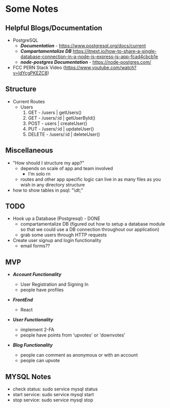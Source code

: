 # Some Notes

## Helpful Blogs/Documentation
- PostgreSQL
    - ***Documentation*** - https://www.postgresql.org/docs/current
    - ***Compartamentalize DB*** https://itnext.io/how-to-share-a-single-database-connection-in-a-node-js-express-js-app-fcad4cbcb1e
    - ***node-postgres Documentation*** - https://node-postgres.com/
- FCC PERN Stack Video (https://www.youtube.com/watch?v=ldYcgPKEZC8)

## Structure
- Current Routes
    - Users
        1. GET - /users | getUsers()
        2. GET - /users/:id | getUserById()
        3. POST - users | createUser()
        4. PUT - /users/:id | updateUser()
        5. DELETE - /users/:id | deleteUser()

## Miscellaneous
- "How should I structure my app?"
    - depends on scale of app and team involved
        - I'm solo rn
    - routes and other app specific logic can live in as many files as you wish in any directory structure
- how to show tables in psql: "\dt;"

## TODO
- Hook up a Database (Postgresql) - DONE
    - compartamentalize DB (figured out how to setup a database module so that we could use a DB connection throughout our application)
    - grab some users through HTTP requests
- Create user signup and login functionality
    - email forms??

## MVP
- ***Account Functionality***
    - User Registration and Signing In
    - people have profiles

- ***FrontEnd***
    - React

- ***User Functionality***
    - implement 2-FA
    - people have points from 'upvotes' or 'downvotes'

- ***Blog Functionality***
    - people can comment as anonymous or with an account
    - people can upvote

## MYSQL Notes
- check status: sudo service mysql status
- start service: sudo service mysql start
- stop service: sudo service mysql stop
